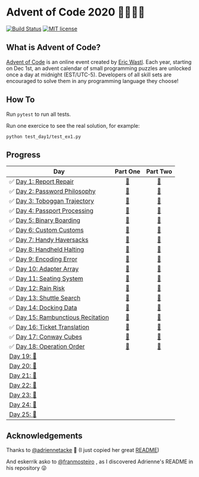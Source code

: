 # Advent of Code 2020 🎄👨‍💻🎄

[![Build Status](https://github.com/anxodio/aoc2020/workflows/build/badge.svg)](https://github.com/anxodio/aoc2020/actions)
[![MIT license](https://img.shields.io/badge/License-MIT-blue.svg)](https://opensource.org/licenses/MIT)

## What is Advent of Code?

[Advent of Code](http://adventofcode.com) is an online event created by [Eric Wastl](https://twitter.com/ericwastl). Each year, starting on Dec 1st, an advent calendar of small programming puzzles are unlocked once a day at midnight (EST/UTC-5). Developers of all skill sets are encouraged to solve them in any programming language they choose!

## How To

Run `pytest` to run all tests.

Run one exercice to see the real solution, for example:

```
python test_day1/test_ex1.py
```

## Progress

| Day                                                                                                        |                                  Part One                                  |                                  Part Two                                  |
| ---------------------------------------------------------------------------------------------------------- | :------------------------------------------------------------------------: | :------------------------------------------------------------------------: |
| ✅ [Day 1: Report Repair](https://github.com/anxodio/aoc2020/tree/main/test_day01/exercise.txt)            | [🌟](https://github.com/anxodio/aoc2020/tree/main/test_day01/test_ex1.py)  | [🌟](https://github.com/anxodio/aoc2020/tree/main/test_day01/test_ex2.py)  |
| ✅ [Day 2: Password Philosophy](https://github.com/anxodio/aoc2020/tree/main/test_day02/exercise.txt)      | [🌟](https://github.com/anxodio/aoc2020/tree/main/test_day02/test_ex3.py)  | [🌟](https://github.com/anxodio/aoc2020/tree/main/test_day02/test_ex4.py)  |
| ✅ [Day 3: Toboggan Trajectory](https://github.com/anxodio/aoc2020/tree/main/test_day03/exercise.txt)      | [🌟](https://github.com/anxodio/aoc2020/tree/main/test_day03/test_ex5.py)  | [🌟](https://github.com/anxodio/aoc2020/tree/main/test_day03/test_ex6.py)  |
| ✅ [Day 4: Passport Processing](https://github.com/anxodio/aoc2020/tree/main/test_day04/exercise.txt)      | [🌟](https://github.com/anxodio/aoc2020/tree/main/test_day04/test_ex7.py)  | [🌟](https://github.com/anxodio/aoc2020/tree/main/test_day04/test_ex8.py)  |
| ✅ [Day 5: Binary Boarding](https://github.com/anxodio/aoc2020/tree/main/test_day05/exercise.txt)          | [🌟](https://github.com/anxodio/aoc2020/tree/main/test_day05/test_ex9.py)  | [🌟](https://github.com/anxodio/aoc2020/tree/main/test_day05/test_ex10.py) |
| ✅ [Day 6: Custom Customs](https://github.com/anxodio/aoc2020/tree/main/test_day06/exercise.txt)           | [🌟](https://github.com/anxodio/aoc2020/tree/main/test_day06/test_ex11.py) | [🌟](https://github.com/anxodio/aoc2020/tree/main/test_day06/test_ex12.py) |
| ✅ [Day 7: Handy Haversacks](https://github.com/anxodio/aoc2020/tree/main/test_day07/exercise.txt)         | [🌟](https://github.com/anxodio/aoc2020/tree/main/test_day07/test_ex13.py) | [🌟](https://github.com/anxodio/aoc2020/tree/main/test_day07/test_ex14.py) |
| ✅ [Day 8: Handheld Halting](https://github.com/anxodio/aoc2020/tree/main/test_day08/exercise.txt)         | [🌟](https://github.com/anxodio/aoc2020/tree/main/test_day08/test_ex15.py) | [🌟](https://github.com/anxodio/aoc2020/tree/main/test_day08/test_ex16.py) |
| ✅ [Day 9: Encoding Error](https://github.com/anxodio/aoc2020/tree/main/test_day09/exercise.txt)           | [🌟](https://github.com/anxodio/aoc2020/tree/main/test_day09/test_ex17.py) | [🌟](https://github.com/anxodio/aoc2020/tree/main/test_day09/test_ex18.py) |
| ✅ [Day 10: Adapter Array](https://github.com/anxodio/aoc2020/tree/main/test_day10/exercise.txt)           | [🌟](https://github.com/anxodio/aoc2020/tree/main/test_day10/test_ex19.py) | [🌟](https://github.com/anxodio/aoc2020/tree/main/test_day10/test_ex20.py) |
| ✅ [Day 11: Seating System](https://github.com/anxodio/aoc2020/tree/main/test_day11/exercise.txt)          | [🌟](https://github.com/anxodio/aoc2020/tree/main/test_day11/test_ex21.py) | [🌟](https://github.com/anxodio/aoc2020/tree/main/test_day11/test_ex22.py) |
| ✅ [Day 12: Rain Risk](https://github.com/anxodio/aoc2020/tree/main/test_day12/exercise.txt)               | [🌟](https://github.com/anxodio/aoc2020/tree/main/test_day12/test_ex23.py) | [🌟](https://github.com/anxodio/aoc2020/tree/main/test_day12/test_ex24.py) |
| ✅ [Day 13: Shuttle Search](https://github.com/anxodio/aoc2020/tree/main/test_day13/exercise.txt)          | [🌟](https://github.com/anxodio/aoc2020/tree/main/test_day13/test_ex25.py) | [🌟](https://github.com/anxodio/aoc2020/tree/main/test_day13/test_ex26.py) |
| ✅ [Day 14: Docking Data](https://github.com/anxodio/aoc2020/tree/main/test_day14/exercise.txt)            | [🌟](https://github.com/anxodio/aoc2020/tree/main/test_day14/test_ex27.py) | [🌟](https://github.com/anxodio/aoc2020/tree/main/test_day14/test_ex28.py) |
| ✅ [Day 15: Rambunctious Recitation](https://github.com/anxodio/aoc2020/tree/main/test_day15/exercise.txt) | [🌟](https://github.com/anxodio/aoc2020/tree/main/test_day15/test_ex29.py) | [🌟](https://github.com/anxodio/aoc2020/tree/main/test_day15/test_ex30.py) |
| ✅ [Day 16: Ticket Translation](https://github.com/anxodio/aoc2020/tree/main/test_day16/exercise.txt)      | [🌟](https://github.com/anxodio/aoc2020/tree/main/test_day16/test_ex31.py) | [🌟](https://github.com/anxodio/aoc2020/tree/main/test_day16/test_ex32.py) |
| ✅ [Day 17: Conway Cubes ](https://github.com/anxodio/aoc2020/tree/main/test_day17/exercise.txt)           | [🌟](https://github.com/anxodio/aoc2020/tree/main/test_day17/test_ex33.py) | [🌟](https://github.com/anxodio/aoc2020/tree/main/test_day17/test_ex34.py) |
| ✅ [Day 18: Operation Order ](https://github.com/anxodio/aoc2020/tree/main/test_day18/exercise.txt)        | [🌟](https://github.com/anxodio/aoc2020/tree/main/test_day18/test_ex35.py) | [🌟](https://github.com/anxodio/aoc2020/tree/main/test_day18/test_ex36.py) |
| [Day 19: 🚧 ]()                                                                                            |                                                                            |                                                                            |
| [Day 20: 🚧 ]()                                                                                            |                                                                            |                                                                            |
| [Day 21: 🚧 ]()                                                                                            |                                                                            |                                                                            |
| [Day 22: 🚧 ]()                                                                                            |                                                                            |                                                                            |
| [Day 23: 🚧 ]()                                                                                            |                                                                            |                                                                            |
| [Day 24: 🚧 ]()                                                                                            |                                                                            |                                                                            |
| [Day 25: 🚧 ]()                                                                                            |                                                                            |                                                                            |

## Acknowledgements

Thanks to [@adriennetacke](https://github.com/adriennetacke) 🙌 (I just copied her great [README](https://github.com/adriennetacke/advent-of-code-2020/))

And eskerrik asko to [@franmosteiro](https://github.com/franmosteiro) , as I discovered Adrienne's README in his repository 😜
